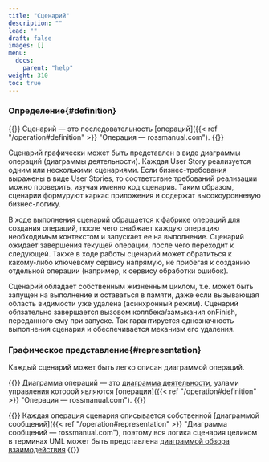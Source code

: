 ```yaml
---
title: "Сценарий"
description: ""
lead: ""
draft: false
images: []
menu:
  docs:
    parent: "help"
weight: 310
toc: true
---
```


### Определение{#definition}

{{<alert context="info" icon="👉">}}
Сценарий — это последовательность [операций]({{< ref "/operation#definition" >}} "Операция — rossmanual.com").
{{</alert>}}

Сценарий графически может быть представлен в виде диаграммы операций (диаграммы деятельности). Каждая User Story реализуется одним или несколькими сценариями. Если бизнес-требования выражены в виде User Stories, то соответствие требований реализации можно проверить, изучая именно код сценарив. Таким образом, сценарии формуруют каркас приложения и содержат высокоуровневую бизнес-логику.

В ходе выполнения сценарий обращается к фабрике операций для создания операций, после чего снабжает каждую операцию необходимым контекстом и запускает ее на выполнение. Сценарий ожидает завершения текущей операции, после чего переходит к следующей. Также в ходе работы сценарий может обратиться к какому-либо ключевому сервису напрямую, не прибегая к созданию отдельной операции (например, к сервису обработки ошибок).

Сценарий обладает собственным жизненным циклом, т.е. может быть запущен на выполнение и оставаться в памяти, даже если вызывающая область видимости уже удалена (асинхронный режим). Сценарий обязательно завершается вызовом коллбека/замыкания onFinish, переданного ему при запуске. Так гарантируется однозначность выполнения сценария и обеспечивается механизм его удаления.

### Графическое представление{#representation}

Каждый сценарий может быть легко описан диаграммой операций.

{{<alert context="info" icon="👉">}}
Диаграмма операций — это [диаграмма деятельности](https://ru.wikipedia.org/wiki/Диаграмма_деятельности "Диаграмма деятельности — Википедия"), узлами управления которой являются [операции]({{< ref "/operation#definition" >}} "Операция — rossmanual.com").
{{</alert>}}

{{<alert context="success" icon="💡">}}
Каждая операция сценария описывается собственной [диаграммой сообщений]({{< ref "/operation#representation" >}} "Диаграмма сообщений — rossmanual.com"), поэтому вся логика сценария целиком в терминах UML может быть представлена [диаграммой обзора взаимодействия](https://ru.wikipedia.org/wiki/Диаграмма_обзора_взаимодействия "Диаграмма обзора взаимодействия — Википедия")
{{</alert>}}

